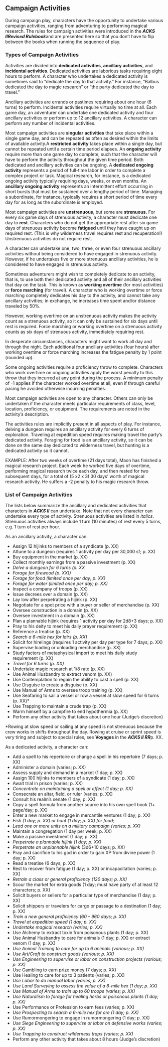 ## Campaign Activities

During campaign play, characters have the opportunity to undertake various campaign activities, ranging from adventuring to performing magical research. The rules for campaign activities were introduced in the ***ACKS II******Revised Rulebook***and are presented here so that you don’t have to flip between the books when running the sequence of play.

### Types of Campaign Activities

Activities are divided into **dedicated activities**, **ancillary activities**, and **incidental activities**. Dedicated activities are laborious tasks requiring eight hours to perform. A character who undertakes a dedicated activity is sometimes said to “dedicate the day to that activity.” For instance, “Balbus dedicated the day to magic research” or “the party dedicated the day to travel.”

Ancillary activities are errands or pastimes requiring about one hour (6 turns) to perform. Incidental activities require virtually no time at all. Each game day, an adventurer can undertake one dedicated activity and four ancillary activities or perform up to 12 ancillary activities. A character can perform any number of incidental activities.

Most campaign activities are **singular** **activities** that take place within a single game day, and can be repeated as often as desired within the limits of available activity.A **restricted activity** takes place within a single day, but cannot be repeated until a certain time period elapses. An **ongoing activity** require more than one game day to complete, such that the character will have to perform the activity throughout the given time period. Both dedicated and ancillary activities can be ongoing. A **dedicated ongoing activity** represents a period of full-time labor in order to complete a complex project or task. Magical research, for instance, is a dedicated ongoing activity typically requiring days, weeks, or even months. An **ancillary ongoing activity** represents an intermittent effort occurring in short bursts that must be sustained over a lengthy period of time. Managing a subordinate, for instance, typically requires a short period of time every day for as long as the subordinate is employed.

Most campaign activities are **unstrenuous**, but some are **strenuous.** For every six game days of strenuous activity, a character must dedicate one day to **rest**. Characters who do not get the appropriate rest after six game days of strenuous activity become **fatigued** until they have caught up on required rest. (This is why wilderness travel requires rest and recuperation!) Unstrenuous activities do not require rest.

A character can undertake one, two, three, or even four strenuous ancillary activities without being considered to have engaged in strenuous activity. However, if he undertakes five or more strenuous ancillary activities, he is considered to have engaged in strenuous activity.

Sometimes adventurers might wish to completely dedicate to an activity, that is, to use both their dedicated activity and all of their ancillary activities that day on the task. This is known as **working overtime** (for most activities) or **force marching** (for travel). A character who is working overtime or force marching completely dedicates his day to the activity, and cannot take any ancillary activities; in exchange, he increases time spent and/or distance traveled by 50%.

However, working overtime on an unstrenuous activity makes the activity count as a strenuous activity, so it can only be sustained for six days until rest is required. Force marching or working overtime on a strenuous activity counts as six days of strenuous activity, immediately requiring rest.

In desperate circumstances, characters might want to work all day and through the night. Each additional four ancillary activities (four hours) after working overtime or force marching increases the fatigue penalty by 1 point (rounded up).

Some ongoing activities require a proficiency throw to complete. Characters who work overtime on ongoing activities apply the worst penalty to this throw that they incurred at any point during the process. A minimum penalty of -1 applies if the character worked overtime at all, even if through careful pacing he avoided otherwise incurring penalties.

Most campaign activities are open to any character. Others can only be undertaken if the character meets particular requirements of class, level, location, proficiency, or equipment. The requirements are noted in the activity’s description.

The activities rules are implicitly present in all aspects of play. For instance, delving a dungeon requires an ancillary activity for every 6 turns of exploration. Traveling at expedition speed requires making travel the party’s dedicated activity. Foraging for food is an ancillary activity, so it can be done on the same day dedicated to wilderness travel, but hunting is a dedicated activity so it cannot.

EXAMPLE: After two weeks of overtime (21 days total), Maon has finished a magical research project. Each week he worked five days of overtime, performing magical research twice each day, and then rested for two subsequent days, for a total of (5 x2 x 3) 30 days’ worth of magical research activity. He suffers a -2 penalty to his magic research throw.

### List of Campaign Activities

The lists below summarize the ancillary and dedicated activities that characters in ***ACKS II*** can undertake. Note that not every character can undertake every type of activity. Strenuous activities are listed in *italics*. Strenuous activities always include 1 turn (10 minutes) of rest every 5 turns, e.g. 1 turn of rest per hour.

As an ancillary activity, a character can:

* Assign 12 hijinks to members of a syndicate (p. XX)
* Attune to a dungeon (requires 1 activity per day per 30,000 sf; p. XX)
* Buy equipment in the market (p. XX)
* Collect monthly earnings from a passive investment (p. XX)
* *Delve a dungeon for 6 turns (p. XX*
* *Forage for firewood (p. XX))*
* *Forage for food (limited once per day; p. XX)*
* *Forage for water (limited once per day; p. XX)*
* Inspect a company of troops (p. XX)
* Issue decrees over a domain (p. XX)
* Lay low after perpetrating a hijink (p. XX)
* Negotiate for a spot price with a buyer or seller of merchandise (p. XX)
* Oversee construction in a domain (p. XX)
* Oversee investment in a domain (p. XX)
* Plan a plannable hijink (requires 1 activity per day for 2d8+3 days; p. XX)
* Pray to his deity to meet his daily prayer requirement (p. XX)
* Reference a treatise (p. XX)
* *Search a 6-mile hex for lairs (p. XX)*
* Solicit for hirelings (requires 1 activity per day per type for 7 days; p. XX)
* Supervise loading or unloading merchandise (p. XX)
* Study factors of metaphysical import to meet his daily study requirement (p. XX)
* *Travel for 6 turns (p. XX)*
* Undertake magic research at 1/8 rate (p. XX)
* Use Animal Husbandry to extract venom (p. XX)
* Use Contemplation to regain the ability to cast a spell (p. XX)
* Use Disguise to create a disguise (p. XX)
* Use Manual of Arms to oversee troop training (p. XX)
* Use Seafaring to sail a vessel or row a vessel at slow speed for 6 turns (p. XX)\*
* Use Trapping to maintain a crude trap (p. XX)
* Warm himself by a campfire to end hypothermia (p. XX)
* Perform any other activity that takes about one hour (Judge’s discretion)

\*Rowing at slow speed or sailing at any speed is not strenuous because the crew works in shifts throughout the day. Rowing at cruise or sprint speed is very tiring and subject to special rules, see **Voyages** in the ***ACKS II RR***p. XX.

As a dedicated activity, a character can:

* Add a spell to his repertoire or change a spell in his repertoire (7 days; p. XX)
* Administer a domain (varies; p. XX)
* Assess supply and demand in a market (1 day; p. XX)
* Assign 100 hijinks to members of a syndicate (1 day; p. XX)
* Await trial in prison (varies; p. XX)
* *Concentrate on maintaining a spell or effect (1 day; p. XX)*
* Consecrate an altar, field, or ruler (varies; p. XX)
* Consult his realm’s senate (1 day; p. XX)
* Copy a spell formula from another source into his own spell book (1+ page/day; p. XX)
* Enter a new market to engage in mercantile ventures (1 day; p. XX)
* *Fish (1 day; p. XX) or hunt (1 day; p. XX) for food;*
* *Lead one or more units on a military campaign (varies; p. XX)*
* Maintain a congregation (1 day per week; p. XX)
* Make a passive investment (1 day; p. XX)
* *Perpetrate a plannable hijink (1 day; p. XX)*
* *Perpetrate an unplannable hijink* (3d6+10 days; p. XX)
* Pray and sacrifice to his god in order to gain XP from divine power (1 day; p. XX)
* Read a treatise (6 days; p. XX)
* Rest to recover from fatigue (1 day; p. XX) or incapacitation (varies; p. XX)
* *Retrain a class or general proficiency (120 days; p. XX)*
* Scour the market for extra goods (1 day; must have party of at least 12 characters; p. XX)
* Solicit buyers or sellers for a particular type of merchandise (1 day; p. XX)
* Solicit shippers or travelers for cargo or passage to a destination (1 day; p. XX)
* *Train a new general proficiency (60 – 960 days; p. XX)*
* *Travel at expedition speed (1 day; p. XX)*
* *Undertake magical research (varies; p. XX)*
* Use Alchemy to extract toxin from poisonous plants (1 day; p. XX)
* Use Animal Husbandry to care for animals (1 day; p. XX) or extract venom (1 day; p. XX)
* *Use Animal Training to care for up to 6 animals (various; p. XX)*
* *Use Art/Craft to construct goods (various; p. XX)*
* *Use Engineering to supervise or labor on construction projects (various; p. XX)*
* Use Gambling to earn prize money (7 days; p. XX)
* Use Healing to care for up to 3 patients (varies; p. XX)
* *Use Labor to do manual labor (varies; p. XX)*
* *Use Land Surveying to assess the value of a 6-mile hex (1 day; p. XX)*
* *Use Manual of Arms to train up to 60 troops (varies; p. XX)*
* *Use Naturalism to forage for healing herbs or poisonous plants (*1 day*; p. XX)*
* Use Performance or Profession to earn fees (varies; p. XX)
* *Use Prospecting to search a 6-mile hex for ore (1 day; p. XX)*
* Use Rumormongering to engage in rumormongering (1 day; p. XX)
* *Use Siege Engineering to supervise or labor on defensive works (varies; p. XX)*
* *Use Trapping to construct wilderness traps (varies; p. XX)*
* Perform any other activity that takes about 8 hours (Judge’s discretion)
